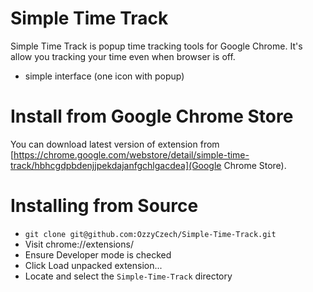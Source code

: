 # Simple Time Track

Simple Time Track is popup time tracking tools for Google Chrome. It's allow you tracking your time even when browser is off.
  
- simple interface (one icon with popup)

# Install from Google Chrome Store

You can download latest version of extension from [https://chrome.google.com/webstore/detail/simple-time-track/hbhcgdpbdenjjpekdajanfgchlgacdea](Google Chrome Store).

# Installing from Source

- `git clone git@github.com:OzzyCzech/Simple-Time-Track.git` 
- Visit chrome://extensions/
- Ensure Developer mode is checked
- Click Load unpacked extension...
- Locate and select the `Simple-Time-Track` directory
